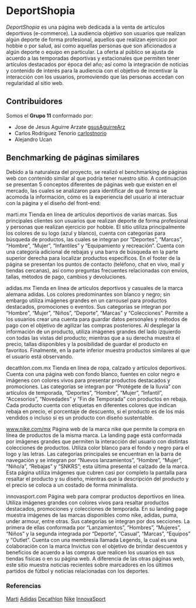 # DeportShopia

*DeportShopia* es una página web dedicada a la venta de artículos deportivos (e-commerce). La audiencia objetivo son usuarios que realizan algún deporte de forma profesional, aquellos que realizan ejercicio por hobbie o por salud, así como aquellas personas que son aficionados a algún deporte o equipo en particular. La oferta al público se ajusta de acuerdo a las temporadas deportivas y estacionales que permiten tener artículos destacados por época del año; así como la integración de noticias y contenido de interés para la audiencia con el objetivo de incentivar la interacción con los usuarios, promoviendo que las personas accedan con regularidad al sitio web.

## Contribuidores

Somos el **Grupo 11** conformado por:


- Jose de Jesus Aguirre Arzate [gsusAguirreArz](https://github.com/gsusAguirreArz)
- Carlos Rodríguez Tenorio [carlostnorio](https://github.com/carlostnorio)
- Alejandro Ucan []()


## Benchmarking de páginas similares

Debido a la naturaleza del proyecto, se realizó el benchmarking de páginas web con contenido similar al que podría tener nuestro sitio. A continuación se presentan 5 conceptos diferentes de páginas web que existen en el mercado, las cuales se analizaron para identificar de qué forma se acomoda la información, cómo es la experiencia del usuario al interactuar con la página y el diseño del front-end:

marti.mx 
Tienda en línea de artículos deportivos de varias marcas. Sus principales clientes son usuarios que realizan deporte de forma profesional y personas que realizan ejercicio por hobbie. El sitio utiliza principalmente los colores de su logo (azul y blanco), cuenta con categorías para búsqueda de productos, las cuales se integran por “Deportes”, “Marcas”, “Hombre”, “Mujer”, “Infantiles” y “Equipamiento y recreación”. Cuenta con una categoría adicional de rebajas y una barra de búsqueda en la parte superior derecha para localizar productos específicos. En el footer de la página se presentan los puntos de contacto (teléfono, chat en vivo, mail y tiendas cercanas), así como preguntas frecuentes relacionadas con envíos, tallas, métodos de pago, cambios y devoluciones.

adidas.mx
Tienda en línea de artículos deportivos y casuales de la marca alemana adidas. Los colores predominantes son blanco y negro; sin embargo utiliza imágenes grandes en un carrousel para productos destacados, promociones o eventos. Sus categorías se integran por “Hombre”, “Mujer”, “Niños”, “Deporte”, “Marcas” y “Colecciones”. Permite a los usuarios crear una cuenta para guardar datos personales y métodos de pago con el objetivo de agilizar las compras posteriores. Al desplegar la información de un producto, utiliza imágenes grandes del lado izquierdo con todas las vistas del producto; mientras que a su derecha muestra el precio, tallas disponibles y la posibilidad de guardar el producto en favoritos. Finalmente, en la parte inferior muestra productos similares al que el usuario está observando.

decathlon.com.mx
Tienda en línea de ropa, calzado y artículos deportivos. Cuenta con una página web con fondo blanco, fuentes en color negro e imágenes con colores vivos para presentar productos destacados y promociones. Las categorías se integran por “Protégete de la lluvia” con artículos de temporada, “Deportes”, “Hombre”, “Mujer”, “Infantil”, “Accesorios”, “Novedades” y “Fin de Temporada” con productos en rebaja. Cada producto cuenta con etiquetas en diferentes colores que indican rebaja en precio, el porcentaje de descuento, si el producto es de los más vendidos o incluso si es un producto con diseño sustentable. 

www.nike.com/mx
Página web de la marca nike que permite la compra en línea de productos de la misma marca. La landing page está conformada por imágenes grandes que permiten la interacción del usuario con distintas colecciones de productos. Utiliza color blanco para el fondo y negro para el logo y las letras. Las categorías principales se encuentran en la barra de navegación y se integran por “Nuevos lanzamientos”, “Hombre”, “Mujer”, “Niño/a”, “Rebajas” y “SNKRS”; esta última presenta el calzado de la marca. Esta página utiliza imágenes que cubren casi por completo la pantalla para resaltar el producto y su diseño, mientras que la descripción del producto y el precio se coloca a un costado de forma minimalista.

innovasport.com
Página web para comprar productos deportivos en línea. Utiliza imágenes grandes con colores vivos para resaltar productos destacados, promociones y colecciones de temporada. En su landing page muestra imágenes de las marcas disponibles como nike, adidas, puma, under armour, entre otras. Sus categorías se integran por dos secciones. La primera de ellas conformada por  “Lanzamientos”, “Hombres”, “Mujeres”, “Niños” y la segunda integrada por “Deporte”, “Casual”, “Marcas”, “Equipos” y “Outlet”. Cuenta con una membresía llamada Legends, la cual es una colaboración con la marca Invictus con el objetivo de brindar descuentos y beneficios de acuerdo a las compras que realicen los usuarios en sus tiendas físicas o en su página web. A diferencia de las otras páginas web, este sitio muestra noticias recientes sobre marcadores en los últimos partidos de fútbol y noticias relacionadas con los deportes. 



### Referencias

[Marti](https://www.marti.mx/)
[Adidas](https://adidas.mx)
[Decathlon](https://decathlon.com.mx)
[Nike](https://nike.com/mx)
[InnovaSport](https://innovasport.com)